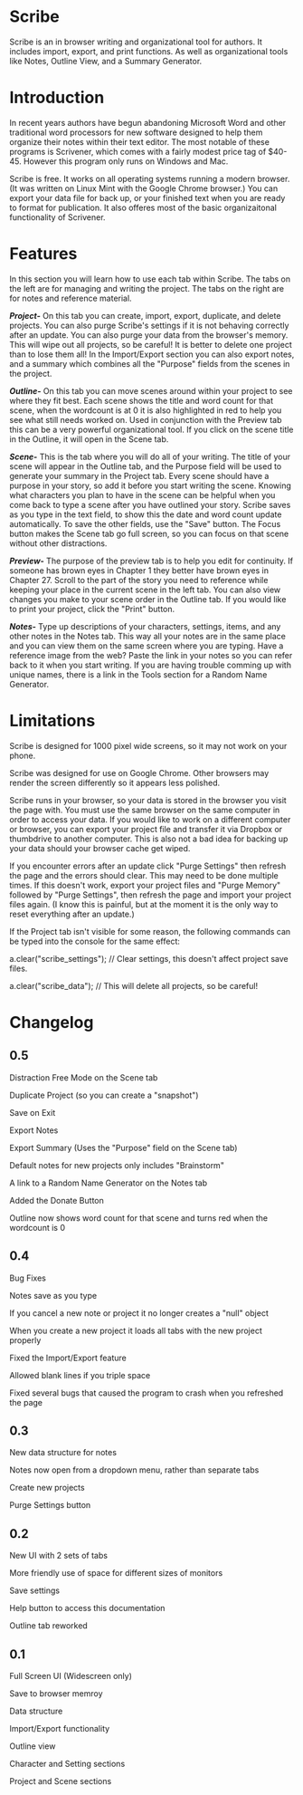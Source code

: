 # Scribe

Scribe is an in browser writing and organizational tool for authors. It includes import, export, and print functions. As well as organizational tools like Notes, Outline View, and a Summary Generator.

# Introduction

In recent years authors have begun abandoning Microsoft Word and other traditional word processors for new software designed to help them organize their notes within their text editor. The most notable of these programs is Scrivener, which comes with a fairly modest price tag of $40-45. However this program only runs on Windows and Mac.

Scribe is free. It works on all operating systems running a modern browser. (It was written on Linux Mint with the Google Chrome browser.) You can export your data file for back up, or your finished text when you are ready to format for publication. It also offeres most of the basic organizaitonal functionality of Scrivener. 

# Features

In this section you will learn how to use each tab within Scribe. The tabs on the left are for managing and writing the project. The tabs on the right are for notes and reference material.

***Project-*** On this tab you can create, import, export, duplicate, and delete projects. You can also purge Scribe's settings if it is not behaving correctly after an update. You can also purge your data from the browser's memory. This will wipe out all projects, so be careful! It is better to delete one project than to lose them all!  In the Import/Export section you can also export notes, and a summary which combines all the "Purpose" fields from the scenes in the project. 

***Outline-*** On this tab you can move scenes around within your project to see where they fit best. Each scene shows the title and word count for that scene, when the wordcount is at 0 it is also highlighted in red to help you see what still needs worked on. Used in conjunction with the Preview tab this can be a very powerful organizational tool. If you click on the scene title in the Outline, it will open in the Scene tab. 

***Scene-*** This is the tab where you will do all of your writing. The title of your scene will appear in the Outline tab, and the Purpose field will be used to generate your summary in the Project tab. Every scene should have a purpose in your story, so add it before you start writing the scene. Knowing what characters you plan to have in the scene can be helpful when you come back to type a scene after you have outlined your story. Scribe saves as you type in the text field, to show this the date and word count update automatically. To save the other fields, use the "Save" button. The Focus button makes the Scene tab go full screen, so you can focus on that scene without other distractions.

***Preview-*** The purpose of the preview tab is to help you edit for continuity. If someone has brown eyes in Chapter 1 they better have brown eyes in Chapter 27. Scroll to the part of the story you need to reference while keeping your place in the current scene in the left tab. You can also view changes you make to your scene order in the Outline tab. If you would like to print your project, click the "Print" button.

***Notes-*** Type up descriptions of your characters, settings, items, and any other notes in the Notes tab. This way all your notes are in the same place and you can view them on the same screen where you are typing. Have a reference image from the web? Paste the link in your notes so you can refer back to it when you start writing. If you are having trouble comming up with unique names, there is a link in the Tools section for a Random Name Generator.

# Limitations

Scribe is designed for 1000 pixel wide screens, so it may not work on your phone.

Scribe was designed for use on Google Chrome. Other browsers may render the screen differently so it appears less polished.

Scribe runs in your browser, so your data is stored in the browser you visit the page with. You must use the same browser on the same computer in order to access your data. If you would like to work on a different computer or browser, you can export your project file and transfer it via Dropbox or thumbdrive to another computer. This is also not a bad idea for backing up your data should your browser cache get wiped.

If you encounter errors after an update click "Purge Settings" then refresh the page and the errors should clear. This may need to be done multiple times. If this doesn't work, export your project files and "Purge Memory" followed by "Purge Settings", then refresh the page and import your project files again. (I know this is painful, but at the moment it is the only way to reset everything after an update.)

If the Project tab isn't visible for some reason, the following commands can be typed into the console for the same effect: 

a.clear("scribe_settings"); // Clear settings, this doesn't affect project save files.

a.clear("scribe_data"); // This will delete all projects, so be careful!


# Changelog

0.5
---

Distraction Free Mode on the Scene tab

Duplicate Project (so you can create a "snapshot")

Save on Exit

Export Notes

Export Summary (Uses the "Purpose" field on the Scene tab)

Default notes for new projects only includes "Brainstorm"

A link to a Random Name Generator on the Notes tab 

Added the Donate Button

Outline now shows word count for that scene and turns red when the wordcount is 0

0.4
---

Bug Fixes

Notes save as you type

If you cancel a new note or project it no longer creates a "null" object

When you create a new project it loads all tabs with the new project properly

Fixed the Import/Export feature

Allowed blank lines if you triple space

Fixed several bugs that caused the program to crash when you refreshed the page

0.3
---

New data structure for notes

Notes now open from a dropdown menu, rather than separate tabs

Create new projects

Purge Settings button

0.2
---

New UI with 2 sets of tabs

More friendly use of space for different sizes of monitors

Save settings

Help button to access this documentation

Outline tab reworked

0.1
---

Full Screen UI (Widescreen only)

Save to browser memroy

Data structure

Import/Export functionality

Outline view

Character and Setting sections

Project and Scene sections

